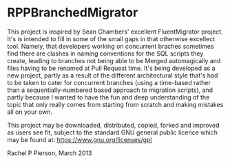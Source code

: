 RPPBranchedMigrator
===================

This project is inspired by Sean Chambers' excellent FluentMigrator project. It's is intended to fill in some of the small gaps in that otherwise excellect tool. Namely, that developers working on concurrent braches sometimes find there are clashes in naming conventions for the SQL scripts they create, leading to branches not being able to be Merged automagically and files having to be renamed at Pull Request time. It's being developed as a new project, partly as a result of the different architectural style that's had to be taken to cater for concurrent branches (using a time-based rather than a sequentially-numbered based approach to migration scripts), and partly because I wanted to have the fun and deep understanding of the topic that only really comes from starting from scratch and making mistakes all on your own.

This project may be downloaded, distributed, copied, forked and improved as users see fit, subject to the standard GNU general public licence which may be found at: https://www.gnu.org/licenses/gpl

Rachel P Pierson,
March 2013
